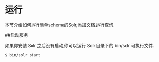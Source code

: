 # 运行

本节介绍如何运行简单schema的Solr,添加文档,运行查询.

##启动服务

如果你安装 Solr 之后没有启动,你可以运行 Solr 目录下的 bin/solr 可执行文件.

    $ bin/solr start
